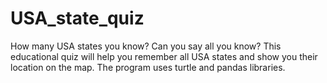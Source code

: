 # USA_state_quiz
How many USA states you know? Can you say all you know? This educational quiz will help you remember all USA states and show you their location on the map. The program uses turtle and pandas libraries.
